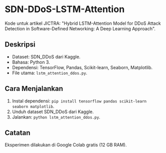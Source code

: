 # SDN-DDoS-LSTM-Attention
Kode untuk artikel JICTRA: "Hybrid LSTM-Attention Model for DDoS Attack Detection in Software-Defined Networking: A Deep Learning Approach".

## Deskripsi
- Dataset: SDN_DDoS dari Kaggle.
- Bahasa: Python 3.
- Dependensi: TensorFlow, Pandas, Scikit-learn, Seaborn, Matplotlib.
- File utama: `lstm_attention_ddos.py`.

## Cara Menjalankan
1. Instal dependensi: `pip install tensorflow pandas scikit-learn seaborn matplotlib`.
2. Unduh dataset SDN_DDoS dari Kaggle.
3. Jalankan: `python lstm_attention_ddos.py`.

## Catatan
Eksperimen dilakukan di Google Colab gratis (12 GB RAM).
